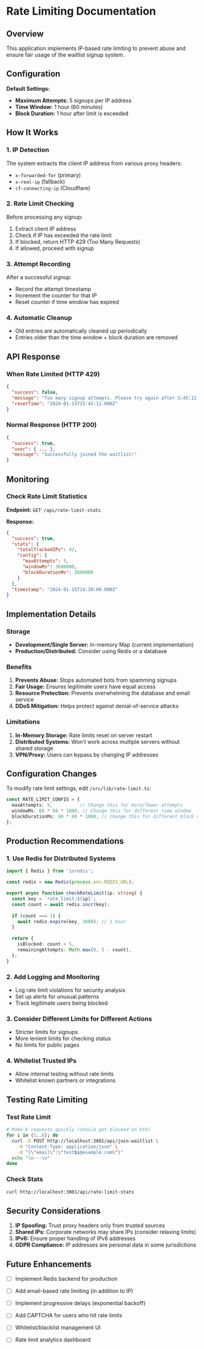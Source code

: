 # Rate Limiting Documentation

## Overview

This application implements IP-based rate limiting to prevent abuse and ensure fair usage of the waitlist signup system.

## Configuration

**Default Settings:**
- **Maximum Attempts:** 5 signups per IP address
- **Time Window:** 1 hour (60 minutes)
- **Block Duration:** 1 hour after limit is exceeded

## How It Works

### 1. **IP Detection**
The system extracts the client IP address from various proxy headers:
- `x-forwarded-for` (primary)
- `x-real-ip` (fallback)
- `cf-connecting-ip` (Cloudflare)

### 2. **Rate Limit Checking**
Before processing any signup:
1. Extract client IP address
2. Check if IP has exceeded the rate limit
3. If blocked, return HTTP 429 (Too Many Requests)
4. If allowed, proceed with signup

### 3. **Attempt Recording**
After a successful signup:
- Record the attempt timestamp
- Increment the counter for that IP
- Reset counter if time window has expired

### 4. **Automatic Cleanup**
- Old entries are automatically cleaned up periodically
- Entries older than the time window + block duration are removed

## API Response

### When Rate Limited (HTTP 429)
```json
{
  "success": false,
  "message": "Too many signup attempts. Please try again after 3:45:12 PM.",
  "resetTime": "2024-01-15T15:45:12.000Z"
}
```

### Normal Response (HTTP 200)
```json
{
  "success": true,
  "user": { ... },
  "message": "Successfully joined the waitlist!"
}
```

## Monitoring

### Check Rate Limit Statistics
**Endpoint:** `GET /api/rate-limit-stats`

**Response:**
```json
{
  "success": true,
  "stats": {
    "totalTrackedIPs": 42,
    "config": {
      "maxAttempts": 5,
      "windowMs": 3600000,
      "blockDurationMs": 3600000
    }
  },
  "timestamp": "2024-01-15T14:30:00.000Z"
}
```

## Implementation Details

### Storage
- **Development/Single Server:** In-memory Map (current implementation)
- **Production/Distributed:** Consider using Redis or a database

### Benefits
1. **Prevents Abuse:** Stops automated bots from spamming signups
2. **Fair Usage:** Ensures legitimate users have equal access
3. **Resource Protection:** Prevents overwhelming the database and email service
4. **DDoS Mitigation:** Helps protect against denial-of-service attacks

### Limitations
1. **In-Memory Storage:** Rate limits reset on server restart
2. **Distributed Systems:** Won't work across multiple servers without shared storage
3. **VPN/Proxy:** Users can bypass by changing IP addresses

## Configuration Changes

To modify rate limit settings, edit `/src/lib/rate-limit.ts`:

```typescript
const RATE_LIMIT_CONFIG = {
  maxAttempts: 5,          // Change this for more/fewer attempts
  windowMs: 60 * 60 * 1000, // Change this for different time window
  blockDurationMs: 60 * 60 * 1000, // Change this for different block duration
};
```

## Production Recommendations

### 1. **Use Redis for Distributed Systems**
```typescript
import { Redis } from 'ioredis';

const redis = new Redis(process.env.REDIS_URL);

export async function checkRateLimit(ip: string) {
  const key = `rate_limit:${ip}`;
  const count = await redis.incr(key);
  
  if (count === 1) {
    await redis.expire(key, 3600); // 1 hour
  }
  
  return {
    isBlocked: count > 5,
    remainingAttempts: Math.max(0, 5 - count),
  };
}
```

### 2. **Add Logging and Monitoring**
- Log rate limit violations for security analysis
- Set up alerts for unusual patterns
- Track legitimate users being blocked

### 3. **Consider Different Limits for Different Actions**
- Stricter limits for signups
- More lenient limits for checking status
- No limits for public pages

### 4. **Whitelist Trusted IPs**
- Allow internal testing without rate limits
- Whitelist known partners or integrations

## Testing Rate Limiting

### Test Rate Limit
```bash
# Make 6 requests quickly (should get blocked on 6th)
for i in {1..6}; do
  curl -X POST http://localhost:3001/api/join-waitlist \
    -H "Content-Type: application/json" \
    -d "{\"email\":\"test$i@example.com\"}"
  echo "\n---\n"
done
```

### Check Stats
```bash
curl http://localhost:3001/api/rate-limit-stats
```

## Security Considerations

1. **IP Spoofing:** Trust proxy headers only from trusted sources
2. **Shared IPs:** Corporate networks may share IPs (consider relaxing limits)
3. **IPv6:** Ensure proper handling of IPv6 addresses
4. **GDPR Compliance:** IP addresses are personal data in some jurisdictions

## Future Enhancements

- [ ] Implement Redis backend for production
- [ ] Add email-based rate limiting (in addition to IP)
- [ ] Implement progressive delays (exponential backoff)
- [ ] Add CAPTCHA for users who hit rate limits
- [ ] Whitelist/blacklist management UI
- [ ] Rate limit analytics dashboard

